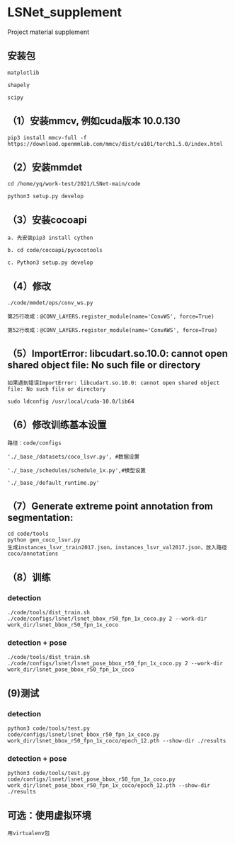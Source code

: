 # LSNet_supplement
Project material supplement


## 安装包

    matplotlib

    shapely

    scipy

## （1）安装mmcv, 例如cuda版本 10.0.130

    pip3 install mmcv-full -f  https://download.openmmlab.com/mmcv/dist/cu101/torch1.5.0/index.html

## （2）安装mmdet

    cd /home/yq/work-test/2021/LSNet-main/code

    python3 setup.py develop

## （3）安装cocoapi

    a. 先安装pip3 install cython

    b. cd code/cocoapi/pycocotools

    c. Python3 setup.py develop

## （4）修改

    ./code/mmdet/ops/conv_ws.py

    第25行改成：@CONV_LAYERS.register_module(name='ConvWS', force=True)

    第52行改成：@CONV_LAYERS.register_module(name='ConvAWS', force=True)

## （5）ImportError: libcudart.so.10.0: cannot open shared object file: No such file or directory

    如果遇到错误ImportError: libcudart.so.10.0: cannot open shared object file: No such file or directory

    sudo ldconfig /usr/local/cuda-10.0/lib64

## （6）修改训练基本设置

    路径：code/configs

    './_base_/datasets/coco_lsvr.py', #数据设置

    './_base_/schedules/schedule_1x.py',#模型设置

    './_base_/default_runtime.py' 
## （7）Generate extreme point annotation from segmentation:

    cd code/tools
    python gen_coco_lsvr.py
    生成instances_lsvr_train2017.json，instances_lsvr_val2017.json，放入路径coco/annotations

## （8）训练
### detection
    ./code/tools/dist_train.sh ./code/configs/lsnet/lsnet_bbox_r50_fpn_1x_coco.py 2 --work-dir work_dir/lsnet_bbox_r50_fpn_1x_coco
### detection + pose
    ./code/tools/dist_train.sh ./code/configs/lsnet/lsnet_pose_bbox_r50_fpn_1x_coco.py 2 --work-dir work_dir/lsnet_pose_bbox_r50_fpn_1x_coco
## (9)测试
### detection
    python3 code/tools/test.py code/configs/lsnet/lsnet_bbox_r50_fpn_1x_coco.py work_dir/lsnet_bbox_r50_fpn_1x_coco/epoch_12.pth --show-dir ./results
### detection + pose 
    python3 code/tools/test.py code/configs/lsnet/lsnet_pose_bbox_r50_fpn_1x_coco.py work_dir/lsnet_pose_bbox_r50_fpn_1x_coco/epoch_12.pth --show-dir ./results
## 可选：使用虚拟环境
    用virtualenv包
